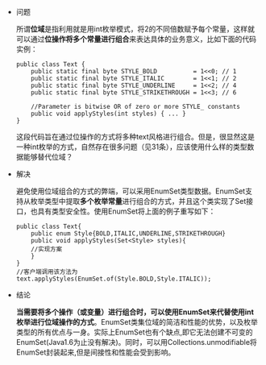 - 问题

  所谓**位域**是指利用就是用int枚举模式，将2的不同倍数赋予每个常量，这样就可以通过**位操作将多个常量进行组合**来表达具体的业务意义，比如下面的代码实例：

  ```
  public class Text {
      public static final byte STYLE_BOLD          = 1<<0; // 1
      public static final byte STYLE_ITALIC        = 1<<1; // 2
      public static final byte STYLE_UNDERLINE     = 1<<2; // 4
      public static final byte STYLE_STRIKETHROUGH = 1<<3; // 6
  
      //Parameter is bitwise OR of zero or more STYLE_ constants
      public void applyStyles(int styles) { ... }
  }
  
  ```

  这段代码旨在通过位操作的方式将多种text风格进行组合。但是，很显然这是一种int枚举的方式，自然存在很多问题（见31条），应该使用什么样的类型数据能够替代位域？

- 解决

  避免使用位域组合的方式的弊端，可以采用EnumSet类型数据。EnumSet支持从枚举类型中提取**多个枚举常量**进行组合的方式，并且这个类实现了Set接口，也具有类型安全性。使用EnumSet将上面的例子重写如下：

  ```
  public class Text{
      public enum Style{BOLD,ITALIC,UNDERLINE,STRIKETHROUGH}
      public void applyStyles(Set<Style> styles){
      //实现方案
      }
  }
  //客户端调用该方法为
  text.applyStyles(EnumSet.of(Style.BOLD,Style.ITALIC));
  
  ```

- 结论

  **当需要将多个操作（或变量）进行组合时，可以使用EnumSet来代替使用int枚举进行位域操作的方式**。EnumSet类集位域的简洁和性能的优势，以及枚举类型的所有优点与一身。实际上EnumSet也有个缺点,即它无法创建不可变的EnumSet(Java1.6为止没有解决)。同时，可以用Collections.unmodifiable将EnumSet封装起来,但是间接性和性能会受到影响。